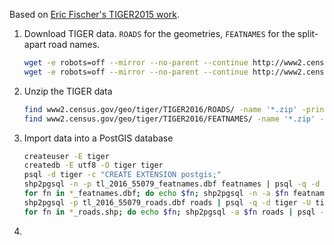 Based on [Eric Fischer's TIGER2015 work](https://github.com/ericfischer/tiger-delta).

1. Download TIGER data. `ROADS` for the geometries, `FEATNAMES` for the split-apart road names.

   ```bash
   wget -e robots=off --mirror --no-parent --continue http://www2.census.gov/geo/tiger/TIGER2016/FEATNAMES/
   wget -e robots=off --mirror --no-parent --continue http://www2.census.gov/geo/tiger/TIGER2016/ROADS/
   ```

2. Unzip the TIGER data 

   ```bash
   find www2.census.gov/geo/tiger/TIGER2016/ROADS/ -name '*.zip' -print | xargs -L1 -P8 unzip -q
   find www2.census.gov/geo/tiger/TIGER2016/FEATNAMES/ -name '*.zip' -print | xargs -L1 -P8 unzip -q
   ```

3. Import data into a PostGIS database

   ```bash
   createuser -E tiger
   createdb -E utf8 -O tiger tiger
   psql -d tiger -c "CREATE EXTENSION postgis;"
   shp2pgsql -n -p tl_2016_55079_featnames.dbf featnames | psql -q -d tiger -U tiger
   for fn in *_featnames.dbf; do echo $fn; shp2pgsql -n -a $fn featnames | psql -q -d tiger -U tiger; done
   shp2pgsql -p tl_2016_55079_roads.dbf roads | psql -q -d tiger -U tiger
   for fn in *_roads.shp; do echo $fn; shp2pgsql -a $fn roads | psql -q -d tiger -U tiger; done
   ```

4. 
